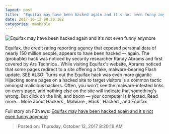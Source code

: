 ```yaml
---
layout: post
title:  "Equifax may have been hacked again and it's not even funny anymore"
date: 2017-10-12 08:20:18Z
categories: mashable
---
```


![Equifax may have been hacked again and it's not even funny anymore](https://i.amz.mshcdn.com/KOTqpDSr4QK54i3saEKbJh8udYY=/1200x630/2017%2F10%2F12%2Fa2%2Fb415073d30004d5fa34eb7327eaecb09.e42fc.jpg)

Equifax, the credit rating reporting agency that exposed personal data of nearly 150 million people, appears to have been hacked — again. The (probable) hack was noticed by security researcher Randy Abrams and first covered by Ars Technica . While visiting Equifax's website, Abrams noticed that some pages redirect to a site offering a fake, malware-bearing Flash update. SEE ALSO: Turns out the Equifax hack was even more gigantic Hijacking some pages on a hacked site to target visitors is a common tactic amongst malicious hackers. Often, you won't see the malware-infested links on every page, and nothing else on the site will indicate that something's wrong. But click on the link, and boom — your computer is infected. Read more... More about Hackers , Malware , Hack , Hacked , and Equifax


Full story on F3News: [Equifax may have been hacked again and it's not even funny anymore](http://www.f3nws.com/n/WWHGYG)

> Posted on: Thursday, October 12, 2017 8:20:18 AM
